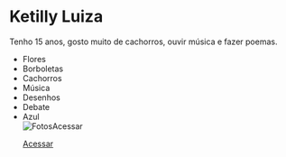 <h1>Ketilly Luiza</h1>
<p>Tenho 15 anos, gosto muito de cachorros, ouvir música e fazer poemas.</p>
<ul>
<li>Flores</li>
<li>Borboletas</li>
<li>Cachorros</li>
<li>Música</li>
<li>Desenhos</li>
<li>Debate</li>
<li>Azul</li>
<img scr= "Caminho/para/imagem.jpg" alt= Fotos de Rosas azul <a href="https://share.google/imagens/xbp6rSmhECNWU4Ggk">Acessar</a>

<a href="https://wa.me/message/VGN6BJHDQH4AM1">Acessar</a>
